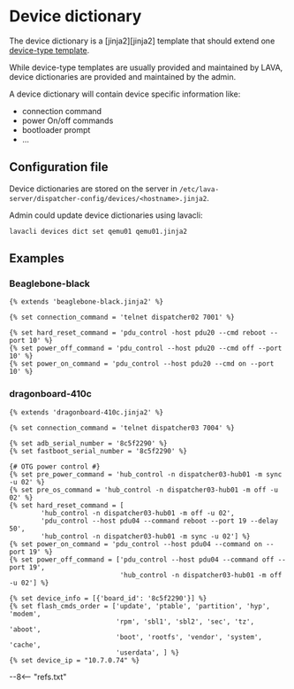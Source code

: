# Device dictionary

The device dictionary is a [jinja2][jinja2] template that should extend one
[device-type template](./device-type-template.md).

While device-type templates are usually provided and maintained by LAVA, device
dictionaries are provided and maintained by the admin.

A device dictionary will contain device specific information like:

* connection command
* power On/off commands
* bootloader prompt
* ...

## Configuration file

Device dictionaries are stored on the server in
`/etc/lava-server/dispatcher-config/devices/<hostname>.jinja2`.

Admin could update device dictionaries using lavacli:

```shell
lavacli devices dict set qemu01 qemu01.jinja2
```

## Examples

### Beaglebone-black

```jinja
{% extends 'beaglebone-black.jinja2' %}

{% set connection_command = 'telnet dispatcher02 7001' %}

{% set hard_reset_command = 'pdu_control -host pdu20 --cmd reboot --port 10' %}
{% set power_off_command = 'pdu_control --host pdu20 --cmd off --port 10' %}
{% set power_on_command = 'pdu_control --host pdu20 --cmd on --port 10' %}

```

### dragonboard-410c

```jinja
{% extends 'dragonboard-410c.jinja2' %}

{% set connection_command = 'telnet dispatcher03 7004' %}

{% set adb_serial_number = '8c5f2290' %}
{% set fastboot_serial_number = '8c5f2290' %}

{# OTG power control #}
{% set pre_power_command = 'hub_control -n dispatcher03-hub01 -m sync -u 02' %}
{% set pre_os_command = 'hub_control -n dispatcher03-hub01 -m off -u 02' %}
{% set hard_reset_command = [
        'hub_control -n dispatcher03-hub01 -m off -u 02',
        'pdu_control --host pdu04 --command reboot --port 19 --delay 50',
        'hub_control -n dispatcher03-hub01 -m sync -u 02'] %}
{% set power_on_command = 'pdu_control --host pdu04 --command on --port 19' %}
{% set power_off_command = ['pdu_control --host pdu04 --command off --port 19',
                            'hub_control -n dispatcher03-hub01 -m off -u 02'] %}

{% set device_info = [{'board_id': '8c5f2290'}] %}
{% set flash_cmds_order = ['update', 'ptable', 'partition', 'hyp', 'modem',
                           'rpm', 'sbl1', 'sbl2', 'sec', 'tz', 'aboot',
                           'boot', 'rootfs', 'vendor', 'system', 'cache',
                           'userdata', ] %}
{% set device_ip = "10.7.0.74" %}
```

--8<-- "refs.txt"
